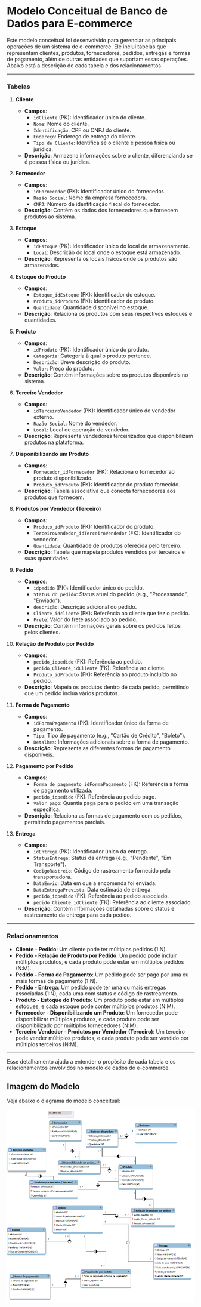 # Modelo Conceitual de Banco de Dados para E-commerce

Este modelo conceitual foi desenvolvido para gerenciar as principais operações de um sistema de e-commerce. Ele inclui tabelas que representam clientes, produtos, fornecedores, pedidos, entregas e formas de pagamento, além de outras entidades que suportam essas operações. Abaixo está a descrição de cada tabela e dos relacionamentos.

---

### Tabelas

1. **Cliente**
   - **Campos**:
     - `idCliente` (PK): Identificador único do cliente.
     - `Nome`: Nome do cliente.
     - `Identificação`: CPF ou CNPJ do cliente.
     - `Endereço`: Endereço de entrega do cliente.
     - `Tipo de Cliente`: Identifica se o cliente é pessoa física ou jurídica.
   - **Descrição**: Armazena informações sobre o cliente, diferenciando se é pessoa física ou jurídica.

2. **Fornecedor**
   - **Campos**:
     - `idFornecedor` (PK): Identificador único do fornecedor.
     - `Razão Social`: Nome da empresa fornecedora.
     - `CNPJ`: Número de identificação fiscal do fornecedor.
   - **Descrição**: Contém os dados dos fornecedores que fornecem produtos ao sistema.

3. **Estoque**
   - **Campos**:
     - `idEstoque` (PK): Identificador único do local de armazenamento.
     - `Local`: Descrição do local onde o estoque está armazenado.
   - **Descrição**: Representa os locais físicos onde os produtos são armazenados.

4. **Estoque do Produto**
   - **Campos**:
     - `Estoque_idEstoque` (FK): Identificador do estoque.
     - `Produto_idProduto` (FK): Identificador do produto.
     - `Quantidade`: Quantidade disponível no estoque.
   - **Descrição**: Relaciona os produtos com seus respectivos estoques e quantidades.

5. **Produto**
   - **Campos**:
     - `idProduto` (PK): Identificador único do produto.
     - `Categoria`: Categoria à qual o produto pertence.
     - `Descrição`: Breve descrição do produto.
     - `Valor`: Preço do produto.
   - **Descrição**: Contém informações sobre os produtos disponíveis no sistema.

6. **Terceiro Vendedor**
   - **Campos**:
     - `idTerceiroVendedor` (PK): Identificador único do vendedor externo.
     - `Razão Social`: Nome do vendedor.
     - `Local`: Local de operação do vendedor.
   - **Descrição**: Representa vendedores terceirizados que disponibilizam produtos na plataforma.

7. **Disponibilizando um Produto**
   - **Campos**:
     - `Fornecedor_idFornecedor` (FK): Relaciona o fornecedor ao produto disponibilizado.
     - `Produto_idProduto` (FK): Identificador do produto fornecido.
   - **Descrição**: Tabela associativa que conecta fornecedores aos produtos que fornecem.

8. **Produtos por Vendedor (Terceiro)**
   - **Campos**:
     - `Produto_idProduto` (FK): Identificador do produto.
     - `TerceiroVendedor_idTerceiroVendedor` (FK): Identificador do vendedor.
     - `Quantidade`: Quantidade de produtos oferecida pelo terceiro.
   - **Descrição**: Tabela que mapeia produtos vendidos por terceiros e suas quantidades.

9. **Pedido**
   - **Campos**:
     - `idpedido` (PK): Identificador único do pedido.
     - `Status do pedido`: Status atual do pedido (e.g., "Processando", "Enviado").
     - `descrição`: Descrição adicional do pedido.
     - `Cliente_idcliente` (FK): Referência ao cliente que fez o pedido.
     - `Frete`: Valor do frete associado ao pedido.
   - **Descrição**: Contém informações gerais sobre os pedidos feitos pelos clientes.

10. **Relação de Produto por Pedido**
    - **Campos**:
      - `pedido_idpedido` (FK): Referência ao pedido.
      - `pedido_Cliente_idCliente` (FK): Referência ao cliente.
      - `Produto_idProduto` (FK): Referência ao produto incluído no pedido.
    - **Descrição**: Mapeia os produtos dentro de cada pedido, permitindo que um pedido inclua vários produtos.

11. **Forma de Pagamento**
    - **Campos**:
      - `idFormaPagamento` (PK): Identificador único da forma de pagamento.
      - `Tipo`: Tipo de pagamento (e.g., "Cartão de Crédito", "Boleto").
      - `Detalhes`: Informações adicionais sobre a forma de pagamento.
    - **Descrição**: Representa as diferentes formas de pagamento disponíveis.

12. **Pagamento por Pedido**
    - **Campos**:
      - `Forma_de_pagamento_idFormaPagamento` (FK): Referência à forma de pagamento utilizada.
      - `pedido_idpedido` (FK): Referência ao pedido pago.
      - `Valor pago`: Quantia paga para o pedido em uma transação específica.
    - **Descrição**: Relaciona as formas de pagamento com os pedidos, permitindo pagamentos parciais.

13. **Entrega**
    - **Campos**:
      - `idEntrega` (PK): Identificador único da entrega.
      - `StatusEntrega`: Status da entrega (e.g., "Pendente", "Em Transporte").
      - `CodigoRastreio`: Código de rastreamento fornecido pela transportadora.
      - `DataEnvio`: Data em que a encomenda foi enviada.
      - `DataEntregaPrevista`: Data estimada de entrega.
      - `pedido_idpedido` (FK): Referência ao pedido associado.
      - `pedido_Cliente_idCliente` (FK): Referência ao cliente associado.
    - **Descrição**: Contém informações detalhadas sobre o status e rastreamento da entrega para cada pedido.

---

### Relacionamentos

- **Cliente - Pedido**: Um cliente pode ter múltiplos pedidos (1:N).
- **Pedido - Relação de Produto por Pedido**: Um pedido pode incluir múltiplos produtos, e cada produto pode estar em múltiplos pedidos (N:M).
- **Pedido - Forma de Pagamento**: Um pedido pode ser pago por uma ou mais formas de pagamento (1:N).
- **Pedido - Entrega**: Um pedido pode ter uma ou mais entregas associadas (1:N), cada uma com status e código de rastreamento.
- **Produto - Estoque do Produto**: Um produto pode estar em múltiplos estoques, e cada estoque pode conter múltiplos produtos (N:M).
- **Fornecedor - Disponibilizando um Produto**: Um fornecedor pode disponibilizar múltiplos produtos, e cada produto pode ser disponibilizado por múltiplos fornecedores (N:M).
- **Terceiro Vendedor - Produtos por Vendedor (Terceiro)**: Um terceiro pode vender múltiplos produtos, e cada produto pode ser vendido por múltiplos terceiros (N:M).

---

Esse detalhamento ajuda a entender o propósito de cada tabela e os relacionamentos envolvidos no modelo de dados do e-commerce.

## Imagem do Modelo

Veja abaixo o diagrama do modelo conceitual:

![Modelo Conceitual](e-commerce.png)
